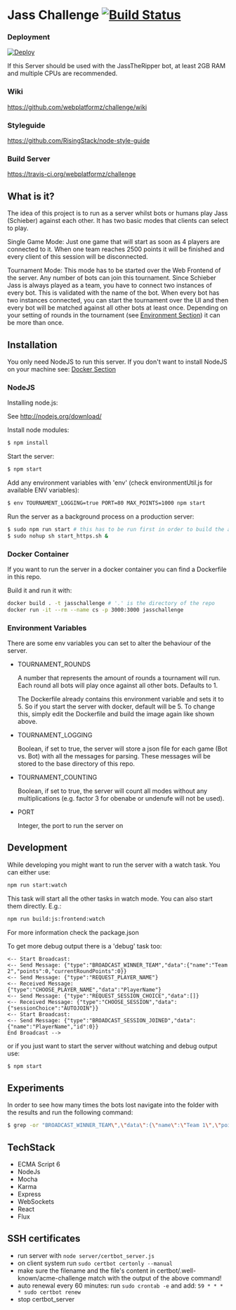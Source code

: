 # Jass Challenge [![Build Status](https://travis-ci.org/JoelNiklaus/jass-server.svg?branch=master)](https://travis-ci.org/JoelNiklaus/jass-server)

### Deployment

[![Deploy](https://www.herokucdn.com/deploy/button.png)](https://heroku.com/deploy)

If this Server should be used with the JassTheRipper bot, at least 2GB RAM and multiple CPUs are recommended.

### Wiki
https://github.com/webplatformz/challenge/wiki

### Styleguide
https://github.com/RisingStack/node-style-guide

### Build Server
https://travis-ci.org/webplatformz/challenge

## What is it?
The idea of this project is to run as a server whilst bots or humans play Jass (Schieber) against each other. It has two basic modes that clients can select to play.

Single Game Mode: Just one game that will start as soon as 4 players are connected to it. When one team reaches 2500 points it will be finished and every client of this session will be disconnected.

Tournament Mode: This mode has to be started over the Web Frontend of the server. Any number of bots can join this tournament. Since Schieber Jass is always played as a team, you have to connect two instances of every bot. This is validated with the name of the bot. When every bot has two instances connected, you can start the tournament over the UI and then every bot will be matched against all other bots at least once. Depending on your setting of rounds in the tournament (see [Environment Section](#environment-variables)) it can be more than once.

## Installation

You only need NodeJS to run this server. If you don't want to install NodeJS on your machine see: [Docker Section](#docker-container)

### NodeJS
Installing node.js: 

See http://nodejs.org/download/

Install node modules:
```sh
$ npm install
```

Start the server:
```sh
$ npm start
```

Add any environment variables with 'env' (check environmentUtil.js for available ENV variables):
```sh
$ env TOURNAMENT_LOGGING=true PORT=80 MAX_POINTS=1000 npm start
```

Run the server as a background process on a production server:
```sh
$ sudo npm run start # this has to be run first in order to build the app
$ sudo nohup sh start_https.sh &
```

### Docker Container
If you want to run the server in a docker container you can find a Dockerfile in this repo.

Build it and run it with:
```sh
docker build . -t jasschallenge # '.' is the directory of the repo
docker run -it --rm --name cs -p 3000:3000 jasschallenge
```
### Environment Variables
There are some env variables you can set to alter the behaviour of the server.

* TOURNAMENT_ROUNDS

  A number that represents the amount of rounds a tournament will run. Each round all bots will play once against all other bots. Defaults to 1.
  
  The Dockerfile already contains this environment variable and sets it to 5. So if you start the server with docker, default will be 5. To change this, simply edit the Dockerfile and build the image again like shown above.
* TOURNAMENT_LOGGING

  Boolean, if set to true, the server will store a json file for each game (Bot vs. Bot) with all the messages for parsing. These messages will be stored to the base directory of this repo.
* TOURNAMENT_COUNTING

  Boolean, if set to true, the server will count all modes without any multiplications (e.g. factor 3 for obenabe or undenufe will not be used).
  
* PORT

  Integer, the port to run the server on

## Development
While developing you might want to run the server with a watch task. You can either use:
```sh
npm run start:watch
```

This task will start all the other tasks in watch mode. You can also start them directly. E.g.:

```sh
npm run build:js:frontend:watch
```
For more information check the package.json

To get more debug output there is a 'debug' task too:
```
<-- Start Broadcast: 
<-- Send Message: {"type":"BROADCAST_WINNER_TEAM","data":{"name":"Team 2","points":0,"currentRoundPoints":0}}
<-- Send Message: {"type":"REQUEST_PLAYER_NAME"}
<-- Received Message: {"type":"CHOOSE_PLAYER_NAME","data":"PlayerName"}
<-- Send Message: {"type":"REQUEST_SESSION_CHOICE","data":[]}
<-- Received Message: {"type":"CHOOSE_SESSION","data":{"sessionChoice":"AUTOJOIN"}}
<-- Start Broadcast: 
<-- Send Message: {"type":"BROADCAST_SESSION_JOINED","data":{"name":"PlayerName","id":0}}
End Broadcast -->
```

or if you just want to start the server without watching and debug output use:

```sh
$ npm start
```

## Experiments
In order to see how many times the bots lost navigate into the folder with the results and run the following command:
```sh
$ grep -or "BROADCAST_WINNER_TEAM\",\"data\":{\"name\":\"Team 1\",\"points\":.*" .
```

## TechStack
- ECMA Script 6
- NodeJs
- Mocha
- Karma
- Express
- WebSockets
- React
- Flux


## SSH certificates
- run server with `node server/certbot_server.js`
- on client system run `sudo certbot certonly --manual`
- make sure the filename and the file's content in certbot/.well-known/acme-challenge match with the output of the above command!
- auto renewal every 60 minutes: run `sudo crontab -e` and add: `59 * * * * sudo certbot renew`
- stop certbot_server